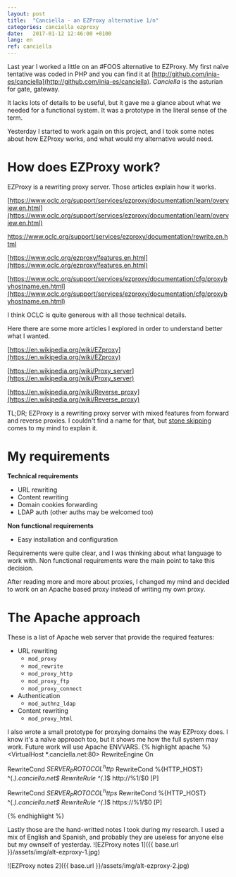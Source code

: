 ```yaml
---
layout: post
title:  "Canciella - an EZProxy alternative 1/n"
categories: canciella ezproxy
date:   2017-01-12 12:46:00 +0100
lang: en
ref: canciella
---
```


Last year I worked a little on an #FOOS alternative to EZProxy. My first naïve tentative was coded in PHP and you can find it at [http://github.com/inia-es/canciella](http://github.com/inia-es/canciella). *Canciella* is the asturian for gate, gateway.

It lacks lots of details to be useful, but it gave me a glance about what we needed for a functional system. It was a prototype in the literal sense of the term.

Yesterday I started to work again on this project, and I took some notes about how EZProxy works, and what would my alternative would need.

# How does EZProxy work?

EZProxy is a rewriting proxy server. Those articles explain how it works.

[https://www.oclc.org/support/services/ezproxy/documentation/learn/overview.en.html](https://www.oclc.org/support/services/ezproxy/documentation/learn/overview.en.html)

[https://www.oclc.org/support/services/ezproxy/documentation/rewrite.en.html
](https://www.oclc.org/support/services/ezproxy/documentation/rewrite.en.html
)

[https://www.oclc.org/ezproxy/features.en.html](https://www.oclc.org/ezproxy/features.en.html)

[https://www.oclc.org/support/services/ezproxy/documentation/cfg/proxybyhostname.en.html](https://www.oclc.org/support/services/ezproxy/documentation/cfg/proxybyhostname.en.html)

I think OCLC is quite generous with all those technical details.

Here there are some more articles I explored in order to understand better what I wanted.

[https://en.wikipedia.org/wiki/EZproxy](https://en.wikipedia.org/wiki/EZproxy)

[https://en.wikipedia.org/wiki/Proxy_server](https://en.wikipedia.org/wiki/Proxy_server)

[https://en.wikipedia.org/wiki/Reverse_proxy](https://en.wikipedia.org/wiki/Reverse_proxy)

TL;DR; EZProxy is a rewriting proxy server with mixed features from forward and reverse proxies. I couldn't find a name for that, but [stone skipping](https://en.wikipedia.org/wiki/Stone_skipping) comes to my mind to explain it.

# My requirements

**Technical requirements**  
* URL rewriting  
* Content rewriting  
* Domain cookies forwarding  
* LDAP auth (other auths may be welcomed too)  

**Non functional requirements**

* Easy installation and configuration

Requirements were quite clear, and I was thinking about what language to work with. Non functional requirements were the main point to take this decision.

After reading more and more about proxies, I changed my mind and decided to work on an Apache based proxy instead of writing my own proxy.

# The Apache approach

These is a list of Apache web server that provide the required features:  
* URL rewriting  
  * `mod_proxy`  
  * `mod_rewrite`  
  * `mod_proxy_http`  
  * `mod_proxy_ftp`  
  * `mod_proxy_connect`  
* Authentication  
  * `mod_authnz_ldap`  
* Content rewriting  
  * `mod_proxy_html`  

I also wrote a small prototype for proxying domains the way EZProxy does. I know it's a naïve approach too, but it shows me how the full system may work. Future work will use Apache ENVVARS.
{% highlight apache %}
<VirtualHost *.canciella.net:80>
  RewriteEngine On

  RewriteCond ${SERVER_PROTOCOL} ^http$
  RewriteCond %{HTTP_HOST} ^(.*).canciella.net$
  RewriteRule ^(.*)$ http://%1/$0 [P]

  RewriteCond ${SERVER_PROTOCOL} ^https$
  RewriteCond %{HTTP_HOST} ^(.*).canciella.net$
  RewriteRule ^(.*)$ https://%1/$0 [P]

</VirtualHost>
{% endhighlight %}

Lastly those are the hand-writted notes I took during my research. I used a mix of English and Spanish, and probably they are useless for anyone else but my ownself of yesterday.
![EZProxy notes 1]({{ base.url }}/assets/img/alt-ezproxy-1.jpg)

![EZProxy notes 2]({{ base.url }}/assets/img/alt-ezproxy-2.jpg)
